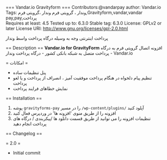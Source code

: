 === Vandar.io Gravityform ===
Contributors:@vandarpay
author: Vandar.io
Tags:  وندار ، گرویتی فرم وندار ،گرویتی فرم,Gravityform,vandar,vandar pay,pay,پرداخت<br>
Requires at least: 4.5
Tested up to: 6.3.0
Stable tag: 6.3.0
License: GPLv2 or later
License URI: http://www.gnu.org/licenses/gpl-2.0.html

پرداخت اینترنتی وجه به وسیله درگاه پرداخت واسط وندار

== Description ==
**Vandar.io for GravityForm** افزونه اتصال گرویتی فرم به درگاه پرداخت متصل به شبکه بانکی کشور - درگاه پرداخت وندار - Vandar.io

= امکانات =
 * پنل تنظیمات ساده
 * تنظیم پیام دلخواه در هنگام پرداخت موفقیت آمیز ، انصراف از پرداخت و یا لغو پرداخت
 * نمایش خطاهای فرایند پرداخت


== Installation ==
1. پوشه `gravityforms-pay` را در مسیر `/wp-content/plugins/` آپلود کنید
2. افزونه را از طریق منوی 'افزونه ها' در وردپرس فعال کنید
 3. تنظیمات افزونه را می توانید از طریق قسمت دانلود ها /پیکربندی / درگاه های پرداخت  انجام دهید

 == Changelog ==

= 2.0 =
* Initial commit
